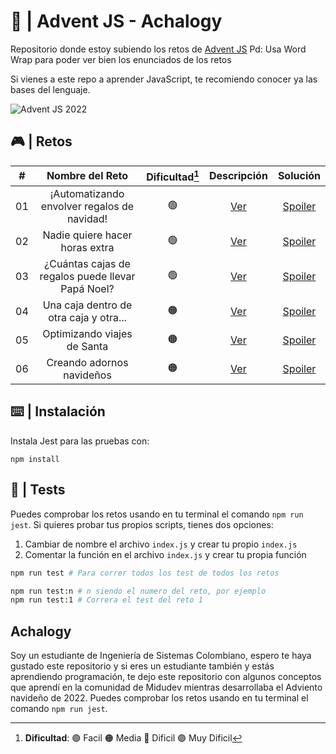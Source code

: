 # 🌟 | Advent JS - Achalogy
Repositorio donde estoy subiendo los retos de [Advent JS](https://adventjs.dev/)
Pd: Usa Word Wrap para poder ver bien los enunciados de los retos

Si vienes a este repo a aprender JavaScript, te recomiendo conocer ya las bases del lenguaje.

![Advent JS 2022](https://i.imgur.com/HUihoze.jpg)

## 🎮 | Retos

|  #  |                  Nombre del Reto                  | Dificultad[^1] |                  Descripción                   |                                  Solución                                    |
| :-: | :-----------------------------------------------: | :------------: | :--------------------------------------------: | :--------------------------------------------------------------------------: |
| 01  |    ¡Automatizando envolver regalos de navidad!    |       🟢       | [Ver](https://adventjs.dev/challenges/2022/1) | [Spoiler](https://github.com/Achalogy/advent-js-2022/tree/main/retos/reto-1) |
| 02  |         Nadie quiere hacer horas extra            |       🟢       | [Ver](https://adventjs.dev/challenges/2022/2) | [Spoiler](https://github.com/Achalogy/advent-js-2022/tree/main/retos/reto-2) |
| 03  | ¿Cuántas cajas de regalos puede llevar Papá Noel? |       🟢       | [Ver](https://adventjs.dev/challenges/2022/3) | [Spoiler](https://github.com/Achalogy/advent-js-2022/tree/main/retos/reto-3) |
| 04  |      Una caja dentro de otra caja y otra...       |       🟠       | [Ver](https://adventjs.dev/challenges/2022/4) | [Spoiler](https://github.com/Achalogy/advent-js-2022/tree/main/retos/reto-4) |
| 05  |            Optimizando viajes de Santa            |       🟠       | [Ver](https://adventjs.dev/challenges/2022/5) | [Spoiler](https://github.com/Achalogy/advent-js-2022/tree/main/retos/reto-5) |
| 06  |             Creando adornos navideños             |       🟠       | [Ver](https://adventjs.dev/challenges/2022/6) | [Spoiler](https://github.com/Achalogy/advent-js-2022/tree/main/retos/reto-6) |

[^1]: **Dificultad**: 🟢 Facil 🟠 Media 🔴 Dificil 🟣 Muy Dificil

## ⌨️ | Instalación

Instala Jest para las pruebas con:

```npm install```

## 🧪 | Tests

Puedes comprobar los retos usando en tu terminal el comando `npm run jest`.
Si quieres probar tus propios scripts, tienes dos opciones:

1. Cambiar de nombre el archivo `index.js` y crear tu propio `index.js`
2. Comentar la función en el archivo `index.js` y crear tu propia función

```bash
npm run test # Para correr todos los test de todos los retos

npm run test:n # n siendo el numero del reto, por ejemplo
npm run test:1 # Correra el test del reto 1
```

## Achalogy

Soy un estudiante de Ingeniería de Sistemas Colombiano, espero te haya gustado este repositorio y si eres un estudiante también y estás aprendiendo programación, te dejo este repositorio con algunos conceptos que aprendí en la comunidad de Midudev mientras desarrollaba el Adviento navideño de 2022.
Puedes comprobar los retos usando en tu terminal el comando `npm run jest`.
